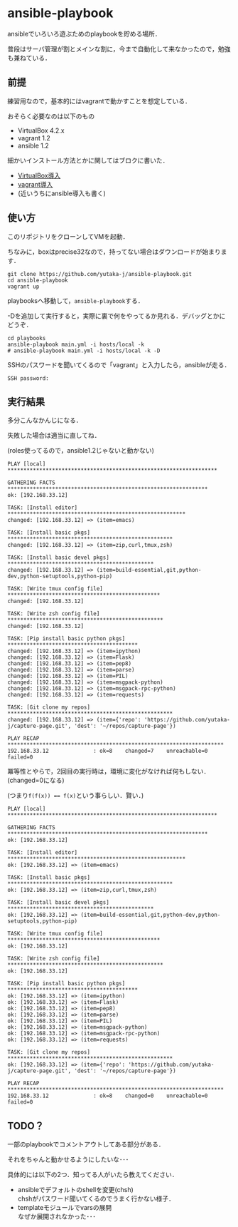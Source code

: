 # ansible-playbook
ansibleでいろいろ遊ぶためのplaybookを貯める場所．

普段はサーバ管理が割とメインな割に，今まで自動化して来なかったので，勉強も兼ねている．

## 前提
練習用なので，基本的にはvagrantで動かすことを想定している．

おそらく必要なのは以下のもの
- VirtualBox 4.2.x
- vagrant 1.2
- ansible 1.2

細かいインストール方法とかに関してはブロクに書いた．
- [VirtualBox導入](http://yutaka-j.hatenablog.com/entry/2013/06/14/100511)
- [vagrant導入](http://yutaka-j.hatenablog.com/entry/2013/06/14/141749)
- (近いうちにansible導入も書く)

## 使い方
このリポジトリをクローンしてVMを起動．

ちなみに，boxはprecise32なので，持ってない場合はダウンロードが始まります．
```
git clone https://github.com/yutaka-j/ansible-playbook.git
cd ansible-playbook
vagrant up
```

playbooksへ移動して，`ansible-playbook`する．

-Dを追加して実行すると，実際に裏で何をやってるか見れる．デバッグとかにどうぞ．
```
cd playbooks
ansible-playbook main.yml -i hosts/local -k
# ansible-playbook main.yml -i hosts/local -k -D
```

SSHのパスワードを聞いてくるので「vagrant」と入力したら，ansibleが走る．
```
SSH password:
```

## 実行結果
多分こんなかんじになる．

失敗した場合は適当に直してね．

(roles使ってるので，ansible1.2じゃないと動かない)

```
PLAY [local] ****************************************************************** 

GATHERING FACTS *************************************************************** 
ok: [192.168.33.12]

TASK: [Install editor] ******************************************************** 
changed: [192.168.33.12] => (item=emacs)

TASK: [Install basic pkgs] **************************************************** 
changed: [192.168.33.12] => (item=zip,curl,tmux,zsh)

TASK: [Install basic devel pkgs] ********************************************** 
changed: [192.168.33.12] => (item=build-essential,git,python-dev,python-setuptools,python-pip)

TASK: [Write tmux config file] ************************************************ 
changed: [192.168.33.12]

TASK: [Write zsh config file] ************************************************* 
changed: [192.168.33.12]

TASK: [Pip install basic python pkgs] ***************************************** 
changed: [192.168.33.12] => (item=ipython)
changed: [192.168.33.12] => (item=Flask)
changed: [192.168.33.12] => (item=pep8)
changed: [192.168.33.12] => (item=parse)
changed: [192.168.33.12] => (item=PIL)
changed: [192.168.33.12] => (item=msgpack-python)
changed: [192.168.33.12] => (item=msgpack-rpc-python)
changed: [192.168.33.12] => (item=requests)

TASK: [Git clone my repos] **************************************************** 
changed: [192.168.33.12] => (item={'repo': 'https://github.com/yutaka-j/capture-page.git', 'dest': '~/repos/capture-page'})

PLAY RECAP ******************************************************************** 
192.168.33.12              : ok=8    changed=7    unreachable=0    failed=0   
```

冪等性とやらで，2回目の実行時は，環境に変化がなければ何もしない．(changed=0になる)

(つまり`f(f(x)) == f(x)`という事らしい．賢い．)

```
PLAY [local] ****************************************************************** 

GATHERING FACTS *************************************************************** 
ok: [192.168.33.12]

TASK: [Install editor] ******************************************************** 
ok: [192.168.33.12] => (item=emacs)

TASK: [Install basic pkgs] **************************************************** 
ok: [192.168.33.12] => (item=zip,curl,tmux,zsh)

TASK: [Install basic devel pkgs] ********************************************** 
ok: [192.168.33.12] => (item=build-essential,git,python-dev,python-setuptools,python-pip)

TASK: [Write tmux config file] ************************************************ 
ok: [192.168.33.12]

TASK: [Write zsh config file] ************************************************* 
ok: [192.168.33.12]

TASK: [Pip install basic python pkgs] ***************************************** 
ok: [192.168.33.12] => (item=ipython)
ok: [192.168.33.12] => (item=Flask)
ok: [192.168.33.12] => (item=pep8)
ok: [192.168.33.12] => (item=parse)
ok: [192.168.33.12] => (item=PIL)
ok: [192.168.33.12] => (item=msgpack-python)
ok: [192.168.33.12] => (item=msgpack-rpc-python)
ok: [192.168.33.12] => (item=requests)

TASK: [Git clone my repos] **************************************************** 
ok: [192.168.33.12] => (item={'repo': 'https://github.com/yutaka-j/capture-page.git', 'dest': '~/repos/capture-page'})

PLAY RECAP ******************************************************************** 
192.168.33.12              : ok=8    changed=0    unreachable=0    failed=0   
```

## TODO？
一部のplaybookでコメントアウトしてある部分がある．

それをちゃんと動かせるようにしたいな･･･

具体的には以下の2つ．知ってる人がいたら教えてください．
- ansibleでデフォルトのshellを変更(chsh)  
  chshがパスワード聞いてくるのでうまく行かない様子．
- templateモジュールでvarsの展開  
  なぜか展開されなかった･･･
